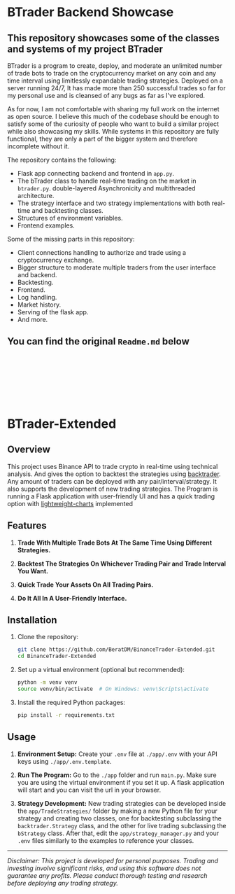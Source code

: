 # BTrader Backend Showcase

## This repository showcases some of the classes and systems of my project BTrader

BTrader is a program to create, deploy, and moderate an unlimited number of trade bots to trade on the cryptocurrency market on any coin and any time interval using limitlessly expandable trading strategies. Deployed on a server running 24/7, It has made more than 250 successful trades so far for my personal use and is cleansed of any bugs as far as I've explored.

As for now, I am not comfortable with sharing my full work on the internet as open source. I believe this much of the codebase should be enough to satisfy some of the curiosity of people who want to build a similar project while also showcasing my skills.
While systems in this repository are fully functional, they are only a part of the bigger system and therefore incomplete without it.

The repository contains the following:

- Flask app connecting backend and frontend in `app.py`.
- The bTrader class to handle real-time trading on the market in `btrader.py`. double-layered Asynchronicity and multithreaded architecture.  
- The strategy interface and two strategy implementations with both real-time and backtesting classes.
- Structures of environment variables.
- Frontend examples.

Some of the missing parts in this repository:

- Client connections handling to authorize and trade using a cryptocurrency exchange.
- Bigger structure to moderate multiple traders from the user interface and backend.
- Backtesting.
- Frontend.
- Log handling.
- Market history.
- Serving of the flask app.
- And more.

## You can find the original `Readme.md` below

<br />
<br />
<br />
<br />
<br />
<br />

# BTrader-Extended

## Overview

This project uses Binance API to trade crypto in real-time using technical analysis. And gives the option to backtest the strategies using [backtrader](https://github.com/mementum/backtrader). Any amount of traders can be deployed with any pair/interval/strategy. It also supports the development of new trading strategies.
The Program is running a Flask application with user-friendly UI and has a quick trading option with [lightweight-charts](https://www.tradingview.com/lightweight-charts/) implemented

## Features

1. **Trade With Multiple Trade Bots At The Same Time Using Different Strategies.**

2. **Backtest The Strategies On Whichever Trading Pair and Trade Interval You Want.**

3. **Quick Trade Your Assets On All Trading Pairs.**

4. **Do It All In A User-Friendly Interface.**

## Installation

1. Clone the repository:

   ```bash
   git clone https://github.com/BeratDM/BinanceTrader-Extended.git
   cd BinanceTrader-Extended
   ```

2. Set up a virtual environment (optional but recommended):

   ```bash
   python -m venv venv
   source venv/bin/activate  # On Windows: venv\Scripts\activate
   ```

3. Install the required Python packages:

   ```bash
   pip install -r requirements.txt
   ```

## Usage

1. **Environment Setup:** Create your `.env` file at `./app/.env` with your API keys using `./app/.env.template`.

2. **Run The Program:** Go to the `./app` folder and run `main.py`. Make sure you are using the virtual environment if you set it up. A flask application will start and you can visit the url in your browser.

3. **Strategy Development:** New trading strategies can be developed inside the `app/TradeStrategies/` folder by making a new Python file for your strategy and creating two classes, one for backtesting subclassing the `backtrader.Strategy` class, and the other for live trading subclassing the `bStrategy` class. After that, edit the `app/strategy_manager.py` and your `.env` files similarly to the examples to reference your classes.

---

*Disclaimer: This project is developed for personal purposes. Trading and investing involve significant risks, and using this software does not guarantee any profits. Please conduct thorough testing and research before deploying any trading strategy.*
